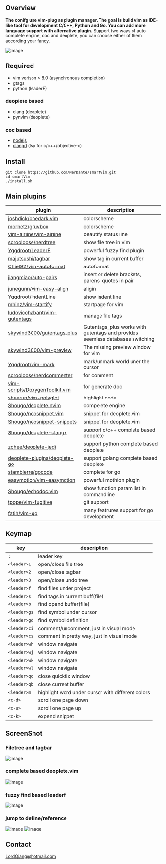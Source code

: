 
## Overview
**The conifg use vim-plug as plugin manager. The goal is build vim as IDE-like tool for development C/C++, Python and Go. You can add more language support with alternative plugin.**
Support two ways of auto complete engine, coc and deoplete, you can choose either of them according your fancy.
    
![image](https://github.com/NerDante/smartVim/blob/master/screenshot/startPage.png)

## Required
- vim verison > 8.0 (asynchronous completion)
- gtags
- python (leaderF)
### deoplete based
- clang (deoplete)
- pynvim (deoplete)
### coc based
- [nodejs](https://nodejs.org/en/)
- [clangd](https://clang.llvm.org/extra/clangd/Installation.html) (lsp for c/c++/objective-c)

## Install
```
git clone https://github.com/NerDante/smartVim.git
cd smartVim
./install.sh
```
## Main plugins
 plugin                                                                              | description
 --------                                                                            | -------------
 [joshdick/onedark.vim](https://github.com/joshdick/onedark.vim)                     | colorscheme
 [morhetz/gruvbox](https://github.com/morhetz/gruvbox)                               | colorscheme
 [vim-airline/vim-airline](https://github.com/vim-airline/vim-airline)               | beautify status line
 [scrooloose/nerdtree](https://github.com/scrooloose/nerdtree)                       | show file tree in vim
 [Yggdroot/LeaderF](https://github.com/Yggdroot/LeaderF)                             | powerful fuzzy find plugin
 [majutsushi/tagbar](https://github.com/majutsushi/tagbar)                           | show tag in current buffer
 [Chiel92/vim-autoformat](https://github.com/Chiel92/vim-autoformat)                 | autoformat
 [jiangmiao/auto-pairs](https://github.com/jiangmiao/auto-pairs)                     | insert or delete brackets, parens, quotes in pair
 [junegunn/vim-easy-align](https://github.com/junegunn/vim-easy-align)               | aligin
 [Yggdroot/indentLine](https://github.com/Yggdroot/indentLine)                       | show indent line
 [mhinz/vim-startify](https://github.com/mhinz/vim-startify)                         | startpage for vim
 [ludovicchabant/vim-gutentags](https://github.com/ludovicchabant/vim-gutentags)     | manage file tags
 [skywind3000/gutentags_plus](https://github.com/skywind3000/gutentags_plus)         | Gutentags_plus works with gutentags and provides seemless databases switching
 [skywind3000/vim-preview](https://github.com/skywind3000/vim-preview)               | The missing preview window for vim
 [Yggdroot/vim-mark](https://github.com/Yggdroot/vim-mark)                           | mark/unmark world uner the cursor
 [scrooloose/nerdcommenter](https://github.com/scrooloose/nerdcommenter)             | for comment
 [vim-scripts/DoxygenToolkit.vim](https://github.com/vim-scripts/DoxygenToolkit.vim) | for generate doc
 [sheerun/vim-polyglot](https://github.com/sheerun/vim-polyglot)                     | highlight code
 [Shougo/deoplete.nvim](https://github.com/Shougo/deoplete.nvim)                     | compelete engine
 [Shougo/neosnippet.vim](https://github.com/Shougo/neosnippet.vim)                   | snippet for deoplete.vim
 [Shougo/neosnippet-snippets](https://github.com/Shougo/neosnippet-snippets)         | snippet for deoplete.vim
 [Shougo/deoplete-clangx](https://github.com/Shougo/deoplete-clangx)                 | support c/c++ complete based deoplete
 [zchee/deoplete-jedi](https://github.com/zchee/deoplete-jedi)                       | support python complete based deoplete
 [deoplete-plugins/deoplete-go](https://github.com/deoplete-plugins/deoplete-go)     | support golang complete based deoplete
 [stamblerre/gocode](https://github.com/stamblerre/gocode)                           | complete for go
 [easymotion/vim-easymotion](https://github.com/easymotion/vim-easymotion)           | powerful mothion plugin
 [Shougo/echodoc.vim](https://github.com/Shougo/echodoc.vim)                         | show function param list in commandline
 [tpope/vim-fugitive](https://github.com/tpope/vim-fugitive)                         | git support
 [fatih/vim-go](https://github.com/fatih/vim-go)                                     | many featrures support for go development

## Keymap
key          | description
---------    | ----------------------
`; `         | leader key
`<leader>1`  | open/close file tree
`<leader>2`  | open/close tagbar
`<leader>3`  | open/close undo tree
`<leader>f`  | find files under project
`<leader>s`  | find tags in current buff(file)
`<leader>b`  | find opend buffer(file)
`<leader>gs` | find symbol under cursor
`<leader>gd` | find symbol definition
`<leader>ci` | comment/uncomment, just in visual mode
`<leader>cs` | comment in pretty way, just in visual mode
`<leader>wh` | window navigate
`<leader>wj` | window navigate
`<leader>wk` | window navigate
`<leader>wl` | window navigate
`<leader>qq` | close quickfix window
`<leader>qb` | close current buffer
`<leader>m`  | highlight word under cursor with different colors
`<c-d>`      | scroll one page down
`<c-u>`      | scroll one page up
`<c-k>`      | expend snippet

## ScreenShot
### Filetree and tagbar
![image](https://github.com/NerDante/smartVim/blob/master/screenshot/TreeAndTag.gif)
### complete based deoplete.vim
![image](https://github.com/NerDante/smartVim/blob/master/screenshot/complete.gif)
### fuzzy find based leaderf
![image](https://github.com/NerDante/smartVim/blob/master/screenshot/fuzzyfind.gif)
### jump to define/reference 
![image](https://github.com/NerDante/smartVim/blob/master/screenshot/getreference.gif)
![image](https://github.com/NerDante/smartVim/blob/master/screenshot/gotodefine.gif)

## Contact
LordQiang@hotmail.com
